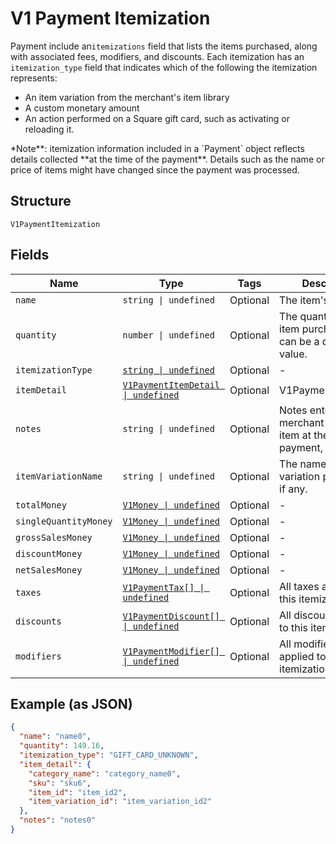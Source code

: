 
# V1 Payment Itemization

Payment include an`itemizations` field that lists the items purchased,
along with associated fees, modifiers, and discounts. Each itemization has an
`itemization_type` field that indicates which of the following the itemization
represents:

<ul>
<li>An item variation from the merchant's item library</li>
<li>A custom monetary amount</li>
<li>
An action performed on a Square gift card, such as activating or
reloading it.
</li>
</ul>
*Note**: itemization information included in a `Payment` object reflects
details collected **at the time of the payment**. Details such as the name or
price of items might have changed since the payment was processed.

## Structure

`V1PaymentItemization`

## Fields

| Name | Type | Tags | Description |
|  --- | --- | --- | --- |
| `name` | `string \| undefined` | Optional | The item's name. |
| `quantity` | `number \| undefined` | Optional | The quantity of the item purchased. This can be a decimal value. |
| `itemizationType` | [`string \| undefined`](../../doc/models/v1-payment-itemization-itemization-type.md) | Optional | - |
| `itemDetail` | [`V1PaymentItemDetail \| undefined`](../../doc/models/v1-payment-item-detail.md) | Optional | V1PaymentItemDetail |
| `notes` | `string \| undefined` | Optional | Notes entered by the merchant about the item at the time of payment, if any. |
| `itemVariationName` | `string \| undefined` | Optional | The name of the item variation purchased, if any. |
| `totalMoney` | [`V1Money \| undefined`](../../doc/models/v1-money.md) | Optional | - |
| `singleQuantityMoney` | [`V1Money \| undefined`](../../doc/models/v1-money.md) | Optional | - |
| `grossSalesMoney` | [`V1Money \| undefined`](../../doc/models/v1-money.md) | Optional | - |
| `discountMoney` | [`V1Money \| undefined`](../../doc/models/v1-money.md) | Optional | - |
| `netSalesMoney` | [`V1Money \| undefined`](../../doc/models/v1-money.md) | Optional | - |
| `taxes` | [`V1PaymentTax[] \| undefined`](../../doc/models/v1-payment-tax.md) | Optional | All taxes applied to this itemization. |
| `discounts` | [`V1PaymentDiscount[] \| undefined`](../../doc/models/v1-payment-discount.md) | Optional | All discounts applied to this itemization. |
| `modifiers` | [`V1PaymentModifier[] \| undefined`](../../doc/models/v1-payment-modifier.md) | Optional | All modifier options applied to this itemization. |

## Example (as JSON)

```json
{
  "name": "name0",
  "quantity": 149.16,
  "itemization_type": "GIFT_CARD_UNKNOWN",
  "item_detail": {
    "category_name": "category_name0",
    "sku": "sku6",
    "item_id": "item_id2",
    "item_variation_id": "item_variation_id2"
  },
  "notes": "notes0"
}
```

